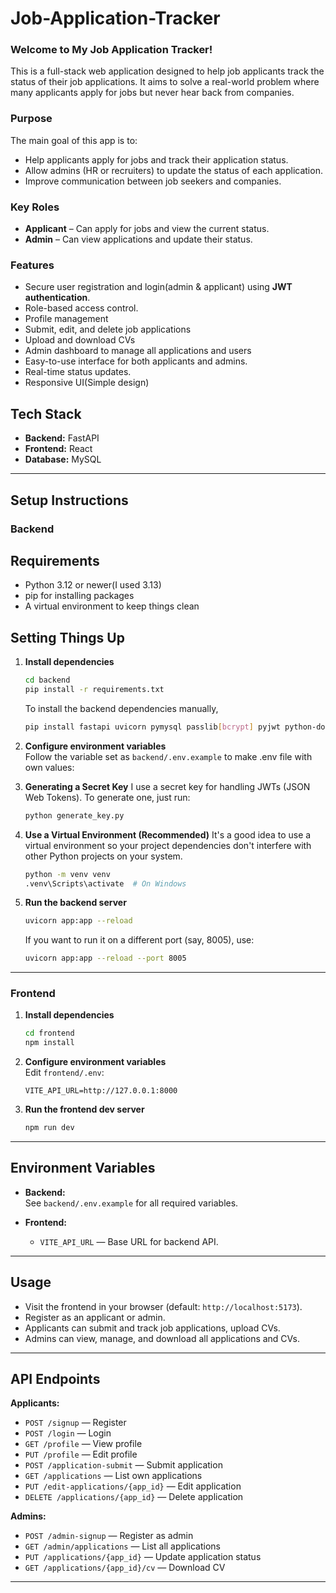 # Job-Application-Tracker

### Welcome to My Job Application Tracker!

This is a full-stack web application designed to help job applicants track the status of their job applications. It aims to solve a real-world problem where many applicants apply for jobs but never hear back from companies.

### Purpose

The main goal of this app is to:

* Help applicants apply for jobs and track their application status.
* Allow admins (HR or recruiters) to update the status of each application.
* Improve communication between job seekers and companies.

### Key Roles

* **Applicant** – Can apply for jobs and view the current status.
* **Admin** – Can view applications and update their status.

### Features

* Secure user registration and login(admin & applicant) using **JWT authentication**.
* Role-based access control.
* Profile management
* Submit, edit, and delete job applications
* Upload and download CVs
* Admin dashboard to manage all applications and users
* Easy-to-use interface for both applicants and admins.
* Real-time status updates.
* Responsive UI(Simple design)

## Tech Stack
- **Backend:** FastAPI
- **Frontend:** React
- **Database:** MySQL

---

## Setup Instructions

### Backend

## Requirements
* Python 3.12 or newer(I used 3.13)
* pip for installing packages
* A virtual environment to keep things clean

## Setting Things Up

1. **Install dependencies**
    ```bash
    cd backend
    pip install -r requirements.txt
    ```
    To install the backend dependencies manually,
    ```bash
    pip install fastapi uvicorn pymysql passlib[bcrypt] pyjwt python-dotenv
    ```

2. **Configure environment variables**  
   Follow the variable set as `backend/.env.example` to make .env file with own values:

3. **Generating a Secret Key**
    I use a secret key for handling JWTs (JSON Web Tokens). To generate one, just run:

    ```bash
    python generate_key.py
    ```
4. **Use a Virtual Environment (Recommended)**
    It's a good idea to use a virtual environment so your project dependencies don't interfere with other Python projects on your system.

    ```bash
    python -m venv venv
    .venv\Scripts\activate  # On Windows
    ```
5. **Run the backend server**
    ```bash
    uvicorn app:app --reload
    ```
    If you want to run it on a different port (say, 8005), use:

    ```bash
    uvicorn app:app --reload --port 8005
    ```
---

### Frontend

1. **Install dependencies**
    ```bash
    cd frontend
    npm install
    ```

2. **Configure environment variables**  
   Edit `frontend/.env`:
    ```
    VITE_API_URL=http://127.0.0.1:8000
    ```

3. **Run the frontend dev server**
    ```sh
    npm run dev
    ```
---

## Environment Variables

- **Backend:**  
  See `backend/.env.example` for all required variables.

- **Frontend:**  
  - `VITE_API_URL` — Base URL for backend API.

---

## Usage

- Visit the frontend in your browser (default: `http://localhost:5173`).
- Register as an applicant or admin.
- Applicants can submit and track job applications, upload CVs.
- Admins can view, manage, and download all applications and CVs.

---

## API Endpoints

**Applicants:**
- `POST /signup` — Register
- `POST /login` — Login
- `GET /profile` — View profile
- `PUT /profile` — Edit profile
- `POST /application-submit` — Submit application
- `GET /applications` — List own applications
- `PUT /edit-applications/{app_id}` — Edit application
- `DELETE /applications/{app_id}` — Delete application

**Admins:**
- `POST /admin-signup` — Register as admin
- `GET /admin/applications` — List all applications
- `PUT /applications/{app_id}` — Update application status
- `GET /applications/{app_id}/cv` — Download CV

---



